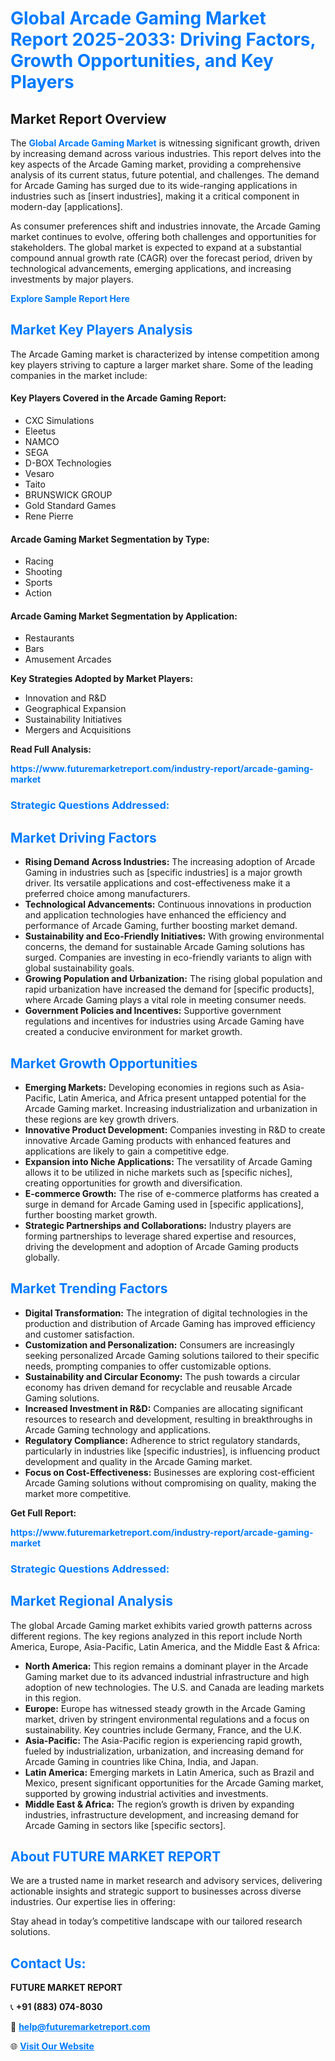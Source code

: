 <h1 style="color: #007BFF;">Global Arcade Gaming Market Report 2025-2033: Driving Factors, Growth Opportunities, and Key Players</h1>

<section id="overview">
<h2>Market Report Overview</h2>
<p>The <a href="https://www.futuremarketreport.com/industry-report/arcade-gaming-market" style="color: #007BFF; text-decoration: none;"><strong>Global Arcade Gaming Market</strong></a> is witnessing significant growth, driven by increasing demand across various industries. This report delves into the key aspects of the Arcade Gaming market, providing a comprehensive analysis of its current status, future potential, and challenges. The demand for Arcade Gaming has surged due to its wide-ranging applications in industries such as [insert industries], making it a critical component in modern-day [applications].</p>
<p>As consumer preferences shift and industries innovate, the Arcade Gaming market continues to evolve, offering both challenges and opportunities for stakeholders. The global market is expected to expand at a substantial compound annual growth rate (CAGR) over the forecast period, driven by technological advancements, emerging applications, and increasing investments by major players.</p>
</section>

<section id="overview">
<p><a href="https://www.futuremarketreport.com/request-sample/reportId=107456" style="color: #007BFF; text-decoration: none;"><strong>Explore Sample Report Here</strong></a></p>
</section>

<section id="key-players">
<h2 style="color: #007BFF;">Market Key Players Analysis</h2>
<p>The Arcade Gaming market is characterized by intense competition among key players striving to capture a larger market share. Some of the leading companies in the market include:</p>
<h4>Key Players Covered in the Arcade Gaming Report:</h4>
<ul><li>CXC Simulations</li><li>Eleetus</li><li>NAMCO</li><li>SEGA</li><li>D-BOX Technologies</li><li>Vesaro</li><li>Taito</li><li>BRUNSWICK GROUP</li><li>Gold Standard Games</li><li>Rene Pierre</li></ul>
<h4>Arcade Gaming Market Segmentation by Type:</h4>
<ul><li>Racing</li><li>Shooting</li><li>Sports</li><li>Action</li></ul>

<h4>Arcade Gaming Market Segmentation by Application:</h4>
<ul><li>Restaurants</li><li>Bars</li><li>Amusement Arcades</li></ul>
<p><strong>Key Strategies Adopted by Market Players:</strong></p>
<ul>
<li>Innovation and R&D</li>
<li>Geographical Expansion</li>
<li>Sustainability Initiatives</li>
<li>Mergers and Acquisitions</li>
</ul>
</section>

<section>
<p><strong>Read Full Analysis: </strong></p><a href="https://www.futuremarketreport.com/industry-report/arcade-gaming-market" style="color: #007BFF; text-decoration: none;"><strong>https://www.futuremarketreport.com/industry-report/arcade-gaming-market</strong></a>
<h3 style="color: #007BFF;">Strategic Questions Addressed:</h3>
</section>

<section id="driving-factors">
<h2 style="color: #007BFF;">Market Driving Factors</h2>
<ul>
<li><strong>Rising Demand Across Industries:</strong> The increasing adoption of Arcade Gaming in industries such as [specific industries] is a major growth driver. Its versatile applications and cost-effectiveness make it a preferred choice among manufacturers.</li>
<li><strong>Technological Advancements:</strong> Continuous innovations in production and application technologies have enhanced the efficiency and performance of Arcade Gaming, further boosting market demand.</li>
<li><strong>Sustainability and Eco-Friendly Initiatives:</strong> With growing environmental concerns, the demand for sustainable Arcade Gaming solutions has surged. Companies are investing in eco-friendly variants to align with global sustainability goals.</li>
<li><strong>Growing Population and Urbanization:</strong> The rising global population and rapid urbanization have increased the demand for [specific products], where Arcade Gaming plays a vital role in meeting consumer needs.</li>
<li><strong>Government Policies and Incentives:</strong> Supportive government regulations and incentives for industries using Arcade Gaming have created a conducive environment for market growth.</li>
</ul>
</section>

<section id="growth-opportunities">
<h2 style="color: #007BFF;">Market Growth Opportunities</h2>
<ul>
<li><strong>Emerging Markets:</strong> Developing economies in regions such as Asia-Pacific, Latin America, and Africa present untapped potential for the Arcade Gaming market. Increasing industrialization and urbanization in these regions are key growth drivers.</li>
<li><strong>Innovative Product Development:</strong> Companies investing in R&D to create innovative Arcade Gaming products with enhanced features and applications are likely to gain a competitive edge.</li>
<li><strong>Expansion into Niche Applications:</strong> The versatility of Arcade Gaming allows it to be utilized in niche markets such as [specific niches], creating opportunities for growth and diversification.</li>
<li><strong>E-commerce Growth:</strong> The rise of e-commerce platforms has created a surge in demand for Arcade Gaming used in [specific applications], further boosting market growth.</li>
<li><strong>Strategic Partnerships and Collaborations:</strong> Industry players are forming partnerships to leverage shared expertise and resources, driving the development and adoption of Arcade Gaming products globally.</li>
</ul>
</section>

<section id="trending-factors">
<h2 style="color: #007BFF;">Market Trending Factors</h2>
<ul>
<li><strong>Digital Transformation:</strong> The integration of digital technologies in the production and distribution of Arcade Gaming has improved efficiency and customer satisfaction.</li>
<li><strong>Customization and Personalization:</strong> Consumers are increasingly seeking personalized Arcade Gaming solutions tailored to their specific needs, prompting companies to offer customizable options.</li>
<li><strong>Sustainability and Circular Economy:</strong> The push towards a circular economy has driven demand for recyclable and reusable Arcade Gaming solutions.</li>
<li><strong>Increased Investment in R&D:</strong> Companies are allocating significant resources to research and development, resulting in breakthroughs in Arcade Gaming technology and applications.</li>
<li><strong>Regulatory Compliance:</strong> Adherence to strict regulatory standards, particularly in industries like [specific industries], is influencing product development and quality in the Arcade Gaming market.</li>
<li><strong>Focus on Cost-Effectiveness:</strong> Businesses are exploring cost-efficient Arcade Gaming solutions without compromising on quality, making the market more competitive.</li>
</ul>
</section>

<section>
<p><strong>Get Full Report: </strong></p><a href="https://www.futuremarketreport.com/industry-report/arcade-gaming-market" style="color: #007BFF; text-decoration: none;"><strong>https://www.futuremarketreport.com/industry-report/arcade-gaming-market</strong></a>
<h3 style="color: #007BFF;">Strategic Questions Addressed:</h3>
</section>


<section id="regional-analysis">
<h2 style="color: #007BFF;">Market Regional Analysis</h2>
<p>The global Arcade Gaming market exhibits varied growth patterns across different regions. The key regions analyzed in this report include North America, Europe, Asia-Pacific, Latin America, and the Middle East & Africa:</p>
<ul>
<li><strong>North America:</strong> This region remains a dominant player in the Arcade Gaming market due to its advanced industrial infrastructure and high adoption of new technologies. The U.S. and Canada are leading markets in this region.</li>
<li><strong>Europe:</strong> Europe has witnessed steady growth in the Arcade Gaming market, driven by stringent environmental regulations and a focus on sustainability. Key countries include Germany, France, and the U.K.</li>
<li><strong>Asia-Pacific:</strong> The Asia-Pacific region is experiencing rapid growth, fueled by industrialization, urbanization, and increasing demand for Arcade Gaming in countries like China, India, and Japan.</li>
<li><strong>Latin America:</strong> Emerging markets in Latin America, such as Brazil and Mexico, present significant opportunities for the Arcade Gaming market, supported by growing industrial activities and investments.</li>
<li><strong>Middle East & Africa:</strong> The region’s growth is driven by expanding industries, infrastructure development, and increasing demand for Arcade Gaming in sectors like [specific sectors].</li>
</ul>
</section>

<footer>
<h2 style="color: #007BFF;">About FUTURE MARKET REPORT</h2>
<p>We are a trusted name in market research and advisory services, delivering actionable insights and strategic support to businesses across diverse industries. Our expertise lies in offering:</p>

<p>Stay ahead in today’s competitive landscape with our tailored research solutions.</p>

<h2 style="color: #007BFF;">Contact Us:</h2>
<p><strong>FUTURE MARKET REPORT</strong></p>
<p>📞 <strong>+91 (883) 074-8030</strong></p>
<p>📧 <strong><a href="mailto:help@futuremarketreport.com" style="color: #007BFF;">help@futuremarketreport.com</a></strong></p>
<p>🌐 <strong><a href="https://www.futuremarketreport.com/" style="color: #007BFF;">Visit Our Website</a></strong></p>
</footer>